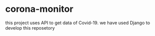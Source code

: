 # corona-monitor
this project uses API to get data of Covid-19.
we have used Django to develop this reposetory
